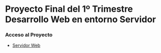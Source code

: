 <h1>Proyecto Final del 1º Trimestre Desarrollo Web en entorno Servidor</h1>

<h3>Acceso al Proyecto</h3>
<ul>
  <li><a href="http://51.254.116.159/proyecto_dsw_mvc/">Servidor Web</a></li>
</ul>
